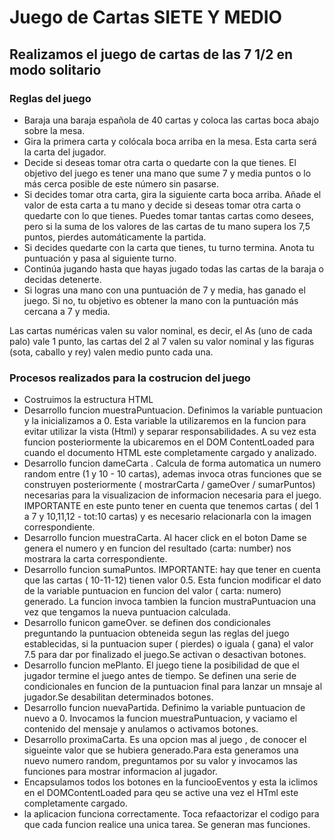 # Juego de Cartas SIETE Y MEDIO

## Realizamos el juego de cartas de las 7 1/2 en modo solitario

### Reglas del juego

- Baraja una baraja española de 40 cartas y coloca las cartas boca abajo sobre la mesa.
- Gira la primera carta y colócala boca arriba en la mesa. Esta carta será la carta del jugador.
- Decide si deseas tomar otra carta o quedarte con la que tienes. El objetivo del juego es tener una mano que sume 7 y media puntos o lo más cerca posible de este número sin pasarse.
- Si decides tomar otra carta, gira la siguiente carta boca arriba. Añade el valor de esta carta a tu mano y decide si deseas tomar otra carta o quedarte con lo que tienes. Puedes tomar tantas cartas como desees, pero si la suma de los valores de las cartas de tu mano supera los 7,5 puntos, pierdes automáticamente la partida.
- Si decides quedarte con la carta que tienes, tu turno termina. Anota tu puntuación y pasa al siguiente turno.
- Continúa jugando hasta que hayas jugado todas las cartas de la baraja o decidas detenerte.
- Si logras una mano con una puntuación de 7 y media, has ganado el juego. Si no, tu objetivo es obtener la mano con la puntuación más cercana a 7 y media.

Las cartas numéricas valen su valor nominal, es decir, el As (uno de cada palo) vale 1 punto, las cartas del 2 al 7 valen su valor nominal y las figuras (sota, caballo y rey) valen medio punto cada una.

### Procesos realizados para la costrucion del juego

- Costruimos la estructura HTML
- Desarrollo funcion muestraPuntuacion. Definimos la variable puntuacion y la inicializamos a 0. Esta variable la utilizaremos en la funcion para evitar utilizar la vista (Html) y separar responsabilidades. A su vez esta funcion posteriormente la ubicaremos en el DOM ContentLoaded para cuando el documento HTML este completamente cargado y analizado.
- Desarrollo funcion dameCarta . Calcula de forma automatica un numero random entre (1 y 10 - 10 cartas), ademas invoca otras funciones que se construyen posteriormente ( mostrarCarta / gameOver / sumarPuntos) necesarias para la visualizacion de informacion necesaria para el juego. IMPORTANTE en este punto tener en cuenta que tenemos cartas ( del 1 a 7 y 10,11,12 - tot:10 cartas) y es necesario relacionarla con la imagen correspondiente.
- Desarrollo funcion muestraCarta. Al hacer click en el boton Dame se genera el numero y en funcion del resultado (carta: number) nos mostrara la carta correspondiente.
- Desarrollo funcion sumaPuntos. IMPORTANTE: hay que tener en cuenta que las cartas ( 10-11-12) tienen valor 0.5. Esta funcion modificar el dato de la variable puntuacion en funcion del valor ( carta: numero) generado. La funcion invoca tambien la funcion mustraPuntuacion una vez que tengamos la nueva puntuacion calculada.
- Desarrollo funicon gameOver. se definen dos condicionales preguntando la puntuacion obteneida segun las reglas del juego establecidas, si la puntuacion super ( pierdes) o iguala ( gana) el valor 7.5 para dar por finalizado el juego.Se activan o desactivan botones.
- Desarrollo funcion mePlanto. El juego tiene la posibilidad de que el jugador termine el juego antes de tiempo. Se definen una serie de condicionales en funcion de la puntuacion final para lanzar un mnsaje al jugador.Se desabilitan determinados botones.
- Desarrollo funcion nuevaPartida. Definimo la variable puntuacion de nuevo a 0. Invocamos la funcion muestraPuntuacion, y vaciamo el contenido del mensaje y anulamos o activamos botones.
- Desarrollo proximaCarta. Es una opcion mas al juego , de conocer el sigueinte valor que se hubiera generado.Para esta generamos una nuevo numero random, preguntamos por su valor y invocamos las funciones para mostrar informacion al jugador.
- Encapsulamos todos los botones en la funciooEventos y esta la iclimos en el DOMContentLoaded para qeu se active una vez el HTml este completamente cargado.
- la aplicacion funciona correctamente. Toca refaactorizar el codigo para que cada funcion realice una unica tarea. Se generan mas funciones.
